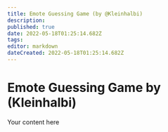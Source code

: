 ```yaml
---
title: Emote Guessing Game (by @Kleinhalbi)
description: 
published: true
date: 2022-05-18T01:25:14.682Z
tags: 
editor: markdown
dateCreated: 2022-05-18T01:25:14.682Z
---
```


# Emote Guessing Game by (Kleinhalbi)
Your content here
